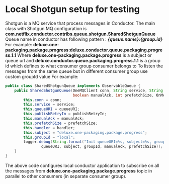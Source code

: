 # Local Shotgun setup for testing
Shotgun is a MQ service that process messages in Conductor.
The main class with Shotgun MQ configuration is
**com.netflix.conductor.contribs.queue.shotgun.SharedShotgunQueue**
Queue name in conductor has following pattern :
***{queue.name}:{group.id}*** 
For example: **deluxe.one-packaging.package.progress:deluxe.conductor.queue.packaging.progress.1.1**
Where  **deluxe.one-packaging.package.progress** is a subject or queue url and
**deluxe.conductor.queue.packaging.progress.1.1** is a group id which defines to what consumer group consumer belongs to
To listen the messages from the same queue but in different consumer group use custom groupId value
For example:
```java
public class SharedShotgunQueue implements ObservableQueue {
    public SharedShotgunQueue(OneMQClient conn, String service, String queueURI, Duration[] publishRetryIn,
                              boolean manualAck, int prefetchSize, OnMessageHandler handler) {
        this.conn = conn;
        this.service = service;
        this.queueURI = queueURI;
        this.publishRetryIn = publishRetryIn;
        this.manualAck = manualAck;
        this.prefetchSize = prefetchSize;
        this.handler = handler;
        this.subject = "deluxe.one-packaging.package.progress";
        this.groupId = "local";
        logger.debug(String.format("Init queueURI=%s, subject=%s, groupId=%s, manualAck=%s, prefetchSize=%s",
                queueURI, subject, groupId, manualAck, prefetchSize));
    }
}
```
The above code configures local conductor application to subscribe on all the messages from
**deluxe.one-packaging.package.progress** topic in parallel to other consumers (in separate consumer group).

        
